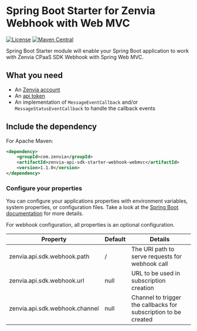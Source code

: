 # Spring Boot Starter for Zenvia Webhook with Web MVC
[![License](https://img.shields.io/github/license/zenvia/zenvia-sdk-java.svg)](LICENSE.md)
[![Maven Central](https://maven-badges.herokuapp.com/maven-central/com.zenvia/zenvia-api-sdk-starter-webhook-webmvc/badge.svg?style=flat-square)](https://maven-badges.herokuapp.com/maven-central/com.zenvia/zenvia-api-sdk-starter-webhook-webmvc/)

Spring Boot Starter module will enable your Spring Boot application to work with Zenvia CPaaS SDK Webhook with Spring Web MVC.

## What you need

* An [Zenvia account](https://www.zenvia.com/)
* An [api token](https://app.zenvia.com/home/api)
* An implementation of `MessageEventCallback` and/or `MessageStatusEventCallback` to handle the callback events

## Include the dependency

For Apache Maven:
```xml
<dependency>
	<groupId>com.zenvia</groupId>
	<artifactId>zenvia-api-sdk-starter-webhook-webmvc</artifactId>
	<version>1.1.0</version>
</dependency>
```

### Configure your properties

You can configure your applications properties with environment variables, system properties, or configuration files. Take a look at the [Spring Boot documentation](https://docs.spring.io/spring-boot/docs/current/reference/html/boot-features-external-config.html) for more details.

For webhook configuration, all properties is an optional configuration.

| Property | Default | Details |
|----------|---------|---------|
| zenvia.api.sdk.webhook.path    | /    | The URI path to serve requests for webhook call
| zenvia.api.sdk.webhook.url     | null | URL to be used in subscription creation
| zenvia.api.sdk.webhook.channel | null | Channel to trigger the callbacks for subscription to be created
